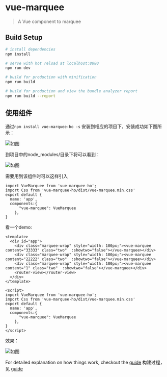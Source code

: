 # vue-marquee

> A Vue component to marquee

## Build Setup

``` bash
# install dependencies
npm install

# serve with hot reload at localhost:8080
npm run dev

# build for production with minification
npm run build

# build for production and view the bundle analyzer report
npm run build --report
```
## 使用组件
通过`npm install vue-marquee-ho -s` 安装到相应的项目下，安装成功如下图所示：

![如图][10]

到项目中的node_modules/目录下将可以看到：

![如图][11]

需要用到该组件时可以这样引入

```
import VueMarquee from 'vue-marquee-ho';
import Css from 'vue-marquee-ho/dist/vue-marquee.min.css'
export default {
  name: 'app',
  components:{
      "vue-marquee": VueMarquee
    },
}
```
看一个demo:

```
<template>
  <div id="app">
    <div class="marquee-wrap" style="width: 100px;"><vue-marquee content="33333" class="two"  :showtwo="false"></vue-marquee></div>
    <div class="marquee-wrap" style="width: 100px;"><vue-marquee content="22222" class="two"  :showtwo="false"></vue-marquee></div>
    <div class="marquee-wrap" style="width: 100px;"><vue-marquee content="1" class="two"  :showtwo="false"></vue-marquee></div>
    <router-view></router-view>
  </div>
</template>

<script>
import VueMarquee from 'vue-marquee-ho';
import Css from 'vue-marquee-ho/dist/vue-marquee.min.css'
export default {
  name: 'app',
  components:{
      "vue-marquee": VueMarquee
    },
}
</script>
```
效果：

![如图][12]

  [10]: http://images.cnblogs.com/cnblogs_com/wj204/871432/o_8.png 
  [11]: http://images.cnblogs.com/cnblogs_com/wj204/871432/o_9.png
  [12]: http://images.cnblogs.com/cnblogs_com/wj204/871432/o_11.gif

For detailed explanation on how things work, checkout the [guide](http://www.cnblogs.com/wj204/p/6868375.html) 
构建过程，见 [guide](http://www.cnblogs.com/wj204/p/6868375.html) 
